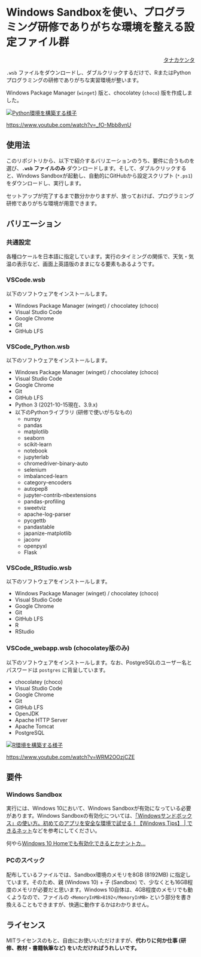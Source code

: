 # Windows Sandboxを使い、プログラミング研修でありがちな環境を整える設定ファイル群

<p align="right">
<a href="https://mana.bi/">タナカケンタ</a>
</p>

`.wsb` ファイルをダウンロードし、ダブルクリックするだけで、RまたはPythonプログラミングの研修でありがちな実習環境が整います。

Windows Package Manager (`winget`) 版と、chocolatey (`choco`) 版を作成しました。

[![Python環境を構築する様子](https://img.youtube.com/vi/_fO-Mbb8vnU/0.jpg)](https://www.youtube.com/watch?v=_fO-Mbb8vnU)

https://www.youtube.com/watch?v=_fO-Mbb8vnU


## 使用法

このリポジトリから、以下で紹介するバリエーションのうち、要件に合うものを選び、**`.wsb` ファイルのみ** ダウンロードします。そして、ダブルクリックすると、Windows Sandboxが起動し、自動的にGitHubから設定スクリプト (`*.ps1`) をダウンロードし、実行します。

セットアップが完了するまで数分かかりますが、放っておけば、プログラミング研修でありがちな環境が用意できます。


## バリエーション

### 共通設定

各種ロケールを日本語に指定しています。実行のタイミングの関係で、天気・気温の表示など、画面上英語版のままになる要素もあるようです。


### VSCode.wsb

以下のソフトウェアをインストールします。

* Windows Package Manager (winget) / chocolatey (choco)
* Visual Studio Code
* Google Chrome
* Git
* GitHub LFS


### VSCode_Python.wsb

以下のソフトウェアをインストールします。

* Windows Package Manager (winget) / chocolatey (choco)
* Visual Studio Code
* Google Chrome
* Git
* GitHub LFS
* Python 3 (2021-10-15現在、3.9.x)
* 以下のPythonライブラリ (研修で使いがちなもの)
    * numpy
	* pandas
	* matplotlib
	* seaborn
	* scikit-learn
	* notebook
	* jupyterlab
	* chromedriver-binary-auto
	* selenium
	* imbalanced-learn
	* category-encoders
	* autopep8
	* jupyter-contrib-nbextensions
	* pandas-profiling
	* sweetviz
	* apache-log-parser
	* pycgettb
	* pandastable
	* japanize-matplotlib
	* jaconv
	* openpyxl
	* Flask


### VSCode_RStudio.wsb

以下のソフトウェアをインストールします。

* Windows Package Manager (winget) / chocolatey (choco)
* Visual Studio Code
* Google Chrome
* Git
* GitHub LFS
* R
* RStudio


### VSCode_webapp.wsb (chocolatey版のみ)

以下のソフトウェアをインストールします。なお、PostgreSQLのユーザー名とパスワードは `postgres` に背呈しています。

* chocolatey (choco)
* Visual Studio Code
* Google Chrome
* Git
* GitHub LFS
* OpenJDK
* Apache HTTP Server
* Apache Tomcat
* PostgreSQL


[![R環境を構築する様子](https://img.youtube.com/vi/WRM2OOzjCZE/0.jpg)](https://www.youtube.com/watch?v=WRM2OOzjCZE)

https://www.youtube.com/watch?v=WRM2OOzjCZE


## 要件

### Windows Sandbox

実行には、Windows 10において、Windows Sandboxが有効になっている必要があります。Windows Sandboxの有効化については、[「Windowsサンドボックス」の使い方。初めてのアプリを安全な環境で試せる！【Windows Tips】 | できるネット](https://dekiru.net/article/18773/)などを参考にしてください。

何やら[Windows 10 Homeでも有効化できるとかナントカ...](https://www.tenforums.com/tutorials/131437-enable-windows-sandbox-feature-windows-10-home-edition.html)


### PCのスペック

配布しているファイルでは、Sandbox環境のメモリを8GB (8192MB) に指定しています。そのため、親 (Windows 10) + 子 (Sandbox) で、少なくとも16GB程度のメモリが必要だと思います。Windows 10自体は、4GB程度のメモリでも動くようなので、ファイルの `<MemoryInMB>8192</MemoryInMB>` という部分を書き換えることもできますが、快適に動作するかはわかりません。


## ライセンス

MITライセンスのもと、自由にお使いいただけますが、**代わりに何か仕事 (研修、教材・書籍執筆など) をいただければうれしいです。**

